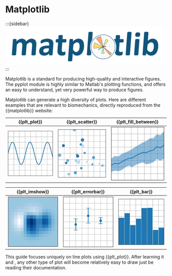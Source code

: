 # Matplotlib

:::{sidebar}
![Matplotlib Logo](_static/images/matplotlib_logo.png)
:::

Matplotlib is a standard for producing high-quality and interactive figures. The pyplot module is highly similar to Matlab's plotting functions, and offers an easy to understand, yet very powerful way to produce figures.



Matplotlib can generate a high diversity of plots. Here are different examples that are relevant to biomechanics, directly reproduced from the {{matplotlib}} website:

|              {{plt_plot}}               |              {{plt_scatter}}               |              {{plt_fill_between}}               | 
|:---------------------------------------:|:------------------------------------------:|:-----------------------------------------------:|
| ![](_static/images/matplotlib_plot.jpg) | ![](_static/images/matplotlib_scatter.jpg) | ![](_static/images/matplotlib_fill_between.jpg) |

|              {{plt_imshow}}               |              {{plt_errorbar}}               |              {{plt_bar}}               | 
|:-----------------------------------------:|:-------------------------------------------:|:--------------------------------------:|
| ![](_static/images/matplotlib_imshow.jpg) | ![](_static/images/matplotlib_errorbar.jpg) | ![](_static/images/matplotlib_bar.jpg) |

This guide focuses uniquely on line plots using {{plt_plot}}. After learning it and [](numpy.md), any other type of plot will become relatively easy to draw just be reading their documentation.

```{tableofcontents}
```
